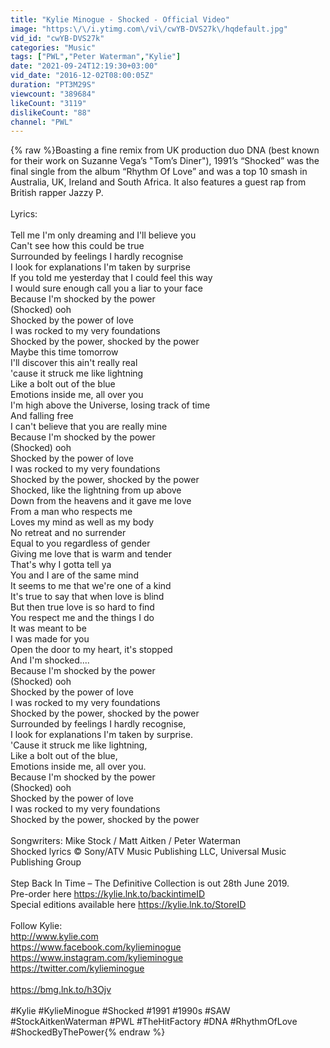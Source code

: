 ```yaml
---
title: "Kylie Minogue - Shocked - Official Video"
image: "https:\/\/i.ytimg.com\/vi\/cwYB-DVS27k\/hqdefault.jpg"
vid_id: "cwYB-DVS27k"
categories: "Music"
tags: ["PWL","Peter Waterman","Kylie"]
date: "2021-09-24T12:19:30+03:00"
vid_date: "2016-12-02T08:00:05Z"
duration: "PT3M29S"
viewcount: "389684"
likeCount: "3119"
dislikeCount: "88"
channel: "PWL"
---
```

{% raw %}Boasting a fine remix from UK production duo DNA (best known for their work on Suzanne Vega’s &quot;Tom’s Diner&quot;), 1991’s “Shocked” was the final single from the album “Rhythm Of Love” and was a top 10 smash in Australia, UK, Ireland and South Africa. It also features a guest rap from British rapper Jazzy P.<br /><br />Lyrics: <br /><br />Tell me I'm only dreaming and I'll believe you<br />Can't see how this could be true<br />Surrounded by feelings I hardly recognise<br />I look for explanations I'm taken by surprise<br />If you told me yesterday that I could feel this way<br />I would sure enough call you a liar to your face<br />Because I'm shocked by the power<br />(Shocked) ooh<br />Shocked by the power of love<br />I was rocked to my very foundations<br />Shocked by the power, shocked by the power<br />Maybe this time tomorrow<br />I'll discover this ain't really real<br />'cause it struck me like lightning<br />Like a bolt out of the blue<br />Emotions inside me, all over you<br />I'm high above the Universe, losing track of time<br />And falling free<br />I can't believe that you are really mine<br />Because I'm shocked by the power<br />(Shocked) ooh<br />Shocked by the power of love<br />I was rocked to my very foundations<br />Shocked by the power, shocked by the power<br />Shocked, like the lightning from up above<br />Down from the heavens and it gave me love<br />From a man who respects me<br />Loves my mind as well as my body<br />No retreat and no surrender<br />Equal to you regardless of gender<br />Giving me love that is warm and tender<br />That's why I gotta tell ya<br />You and I are of the same mind<br />It seems to me that we're one of a kind<br />It's true to say that when love is blind<br />But then true love is so hard to find<br />You respect me and the things I do<br />It was meant to be<br />I was made for you<br />Open the door to my heart, it's stopped<br />And I'm shocked....<br />Because I'm shocked by the power<br />(Shocked) ooh<br />Shocked by the power of love<br />I was rocked to my very foundations<br />Shocked by the power, shocked by the power<br />Surrounded by feelings I hardly recognise,<br />I look for explanations I'm taken by surprise.<br />'Cause it struck me like lightning,<br />Like a bolt out of the blue,<br />Emotions inside me, all over you.<br />Because I'm shocked by the power<br />(Shocked) ooh<br />Shocked by the power of love<br />I was rocked to my very foundations<br />Shocked by the power, shocked by the power<br /><br />Songwriters: Mike Stock / Matt Aitken / Peter Waterman<br />Shocked lyrics © Sony/ATV Music Publishing LLC, Universal Music Publishing Group<br /><br />Step Back In Time – The Definitive Collection is out 28th June 2019.<br />Pre-order here <a rel="nofollow" target="blank" href="https://kylie.lnk.to/backintimeID">https://kylie.lnk.to/backintimeID</a><br />Special editions available here <a rel="nofollow" target="blank" href="https://kylie.lnk.to/StoreID">https://kylie.lnk.to/StoreID</a><br /><br />Follow Kylie:<br /><a rel="nofollow" target="blank" href="http://www.kylie.com">http://www.kylie.com</a><br /><a rel="nofollow" target="blank" href="https://www.facebook.com/kylieminogue">https://www.facebook.com/kylieminogue</a><br /><a rel="nofollow" target="blank" href="https://www.instagram.com/kylieminogue">https://www.instagram.com/kylieminogue</a><br /><a rel="nofollow" target="blank" href="https://twitter.com/kylieminogue">https://twitter.com/kylieminogue</a><br /><br /><a rel="nofollow" target="blank" href="https://bmg.lnk.to/h3Ojv">https://bmg.lnk.to/h3Ojv</a><br /><br />#Kylie #KylieMinogue #Shocked #1991 #1990s #SAW #StockAitkenWaterman #PWL #TheHitFactory #DNA #RhythmOfLove #ShockedByThePower{% endraw %}
